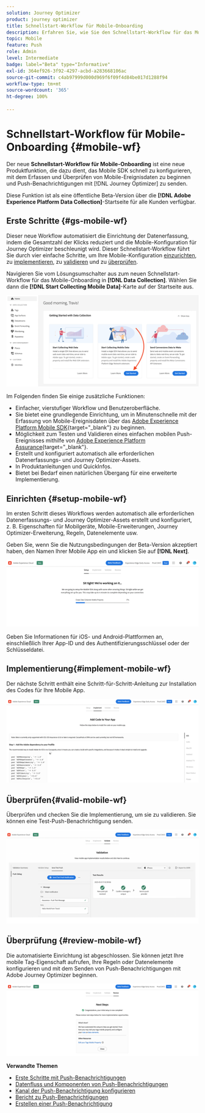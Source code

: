 ```yaml
---
solution: Journey Optimizer
product: journey optimizer
title: Schnellstart-Workflow für Mobile-Onboarding
description: Erfahren Sie, wie Sie den Schnellstart-Workflow für das Mobile-Onboarding verwenden.
topic: Mobile
feature: Push
role: Admin
level: Intermediate
badge: label="Beta" type="Informative"
exl-id: 364ef926-3f92-4297-acbd-a283668106ac
source-git-commit: c4ab97999d000d969f6f09f4d84be017d1288f94
workflow-type: tm+mt
source-wordcount: '365'
ht-degree: 100%

---
```


# Schnellstart-Workflow für Mobile-Onboarding {#mobile-wf}

Der neue **Schnellstart-Workflow für Mobile-Onboarding** ist eine neue Produktfunktion, die dazu dient, das Mobile SDK schnell zu konfigurieren, mit dem Erfassen und Überprüfen von Mobile-Ereignisdaten zu beginnen und Push-Benachrichtigungen mit [!DNL Journey Optimizer] zu senden.

Diese Funktion ist als eine öffentliche Beta-Version über die **[!DNL Adobe Experience Platform Data Collection]**-Startseite für alle Kunden verfügbar.

## Erste Schritte  {#gs-mobile-wf}

Dieser neue Workflow automatisiert die Einrichtung der Datenerfassung, indem die Gesamtzahl der Klicks reduziert und die Mobile-Konfiguration für Journey Optimizer beschleunigt wird. Dieser Schnellstart-Workflow führt Sie durch vier einfache Schritte, um Ihre Mobile-Konfiguration [einzurichten](##setup-mobile-wf), zu [implementieren](#implement-mobile-wf), zu [validieren](#valid-mobile-wf) und zu [überprüfen](#review-mobile-wf).

Navigieren Sie vom Lösungsumschalter aus zum neuen Schnellstart-Workflow für das Mobile-Onboarding in **[!DNL Data Collection]**. Wählen Sie dann die **[!DNL Start Collecting Mobile Data]**-Karte auf der Startseite aus.

![](assets/mobile-wf-home.png)

Im Folgenden finden Sie einige zusätzliche Funktionen:

* Einfacher, vierstufiger Workflow und Benutzeroberfläche.
* Sie bietet eine grundlegende Einrichtung, um in Minutenschnelle mit der Erfassung von Mobile-Ereignisdaten über das [Adobe Experience Platform Mobile SDK](https://developer.adobe.com/client-sdks/documentation/){target="_blank"} zu beginnen.
* Möglichkeit zum Testen und Validieren eines einfachen mobilen Push-Ereignisses mithilfe von [Adobe Experience Platform Assurance](https://experienceleague.adobe.com/docs/experience-platform/assurance/home.html?lang=de){target="_blank"}.
* Erstellt und konfiguriert automatisch alle erforderlichen Datenerfassungs- und Journey Optimizer-Assets.
* In Produktanleitungen und QuickInfos.
* Bietet bei Bedarf einen natürlichen Übergang für eine erweiterte Implementierung.

## Einrichten {#setup-mobile-wf}

Im ersten Schritt dieses Workflows werden automatisch alle erforderlichen Datenerfassungs- und Journey Optimizer-Assets erstellt und konfiguriert, z. B. Eigenschaften für Mobilgeräte, Mobile-Erweiterungen, Journey Optimizer-Erweiterung, Regeln, Datenelemente usw.

Geben Sie, wenn Sie die Nutzungsbedingungen der Beta-Version akzeptiert haben, den Namen Ihrer Mobile App ein und klicken Sie auf **[!DNL Next]**.

![](assets/mobile-wf-setup.png)

Geben Sie Informationen für iOS- und Android-Plattformen an, einschließlich Ihrer App-ID und des Authentifizierungsschlüssel oder der Schlüsseldatei.

## Implementierung{#implement-mobile-wf}

Der nächste Schritt enthält eine Schritt-für-Schritt-Anleitung zur Installation des Codes für Ihre Mobile App.

![](assets/mobile-wf-add-code.png)


## Überprüfen{#valid-mobile-wf}

Überprüfen und checken Sie die Implementierung, um sie zu validieren. Sie können eine Test-Push-Benachrichtigung senden.

![](assets/mobile-wf-valid.png)


## Überprüfung {#review-mobile-wf}

Die automatisierte Einrichtung ist abgeschlossen. Sie können jetzt Ihre mobile Tag-Eigenschaft aufrufen, Ihre Regeln oder Datenelemente konfigurieren und mit dem Senden von Push-Benachrichtigungen mit Adobe Journey Optimizer beginnen.

![](assets/mobile-wf-done.png)


**Verwandte Themen**

* [Erste Schritte mit Push-Benachrichtigungen](get-started-push.md)
* [Datenfluss und Komponenten von Push-Benachrichtigungen](push-gs.md)
* [Kanal der Push-Benachrichtigung konfigurieren](push-configuration.md)
* [Bericht zu Push-Benachrichtigungen](../reports/journey-global-report.md#push-global)
* [Erstellen einer Push-Benachrichtigung](create-push.md)
